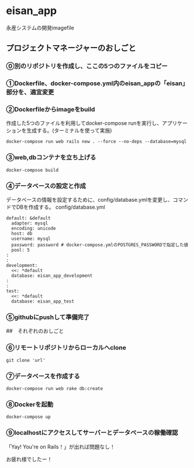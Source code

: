 # eisan_app
永産システムの開発imagefile

## プロジェクトマネージャーのおしごと

### ⓪別のリポジトリを作成し、ここの5つのファイルをコピー

### ①Dockerfile、docker-compose.yml内のeisan_appの「eisan」部分を、適宜変更

### ②Dockerfileからimageをbuild
作成した5つのファイルを利用してdocker-compose runを実行し、アプリケーションを生成する。(ターミナルを使って実施)
```
docker-compose run web rails new . --force --no-deps --database=mysql
```

### ③web,dbコンテナを立ち上げる
```
docker-compose build
```

### ④データベースの設定と作成
データベースの情報を設定するために、config/database.ymlを変更し、コマンドでDBを作成する。
config/database.yml
```# 設定箇所のみ抜粋
default: &default
  adapter: mysql
  encoding: unicode
  host: db
  username: mysql
  password: password # docker-compose.ymlのPOSTGRES_PASSWORDで指定した値
  pool: 5
:
:
development:
  <<: *default
  database: eisan_app_development
:
:
test:
  <<: *default
  database: eisan_app_test
```

### ⑤githubにpushして準備完了

##　それぞれのおしごと

### ⑥リモートリポジトリからローカルへclone
```
git clone 'url'
```

### ⑦データベースを作成する
```
docker-compose run web rake db:create
```

### ⑧Dockerを起動
```
docker-compose up
```

### ⑨localhostにアクセスしてサーバーとデータベースの稼働確認
「Yay! You're on Rails！」が出れば問題なし！

お疲れ様でしたー！
